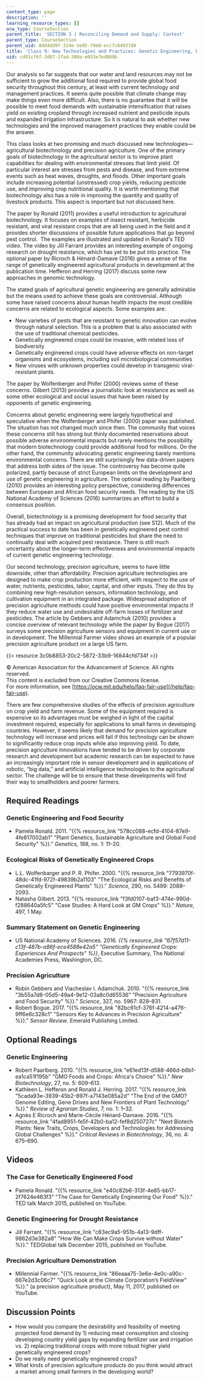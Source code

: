 ```yaml
---
content_type: page
description: ''
learning_resource_types: []
ocw_type: CourseSection
parent_title: 'SECTION 3 | Reconciling Demand and Supply: Context'
parent_type: CourseSection
parent_uid: 8dd4dd9f-324e-5e95-79e8-ecc7c04937d9
title: 'Class 9: New Technologies and Practices: Genetic Engineering, Precision Agriculture'
uid: cd91cf6f-3d87-1fa4-380a-e053e7ed889b
---
```


Our analysis so far suggests that our water and land resources may not be sufficient to grow the additional food required to provide global food security throughout this century, at least with current technology and management practices. It seems quite possible that climate change may make things even more difficult. Also, there is no guarantee that it will be possible to meet food demands with sustainable intensification that raises yield on existing cropland through increased nutrient and pesticide inputs and expanded irrigation infrastructure. So it is natural to ask whether new technologies and the improved management practices they enable could be the answer.

This class looks at two promising and much discussed new technologies—agricultural biotechnology and precision agriculture. One of the primary goals of biotechnology in the agricultural sector is to improve plant capabilities for dealing with environmental stresses that limit yield. Of particular interest are stresses from pests and disease, and from extreme events such as heat waves, droughts, and floods. Other important goals include increasing potential (unstressed) crop yields, reducing pesticide use, and improving crop nutritional quality. It is worth mentioning that biotechnology also has a role in improving the quantity and quality of livestock products. This aspect is important but not discussed here.

The paper by Ronald (2011) provides a useful introduction to agricultural biotechnology. It focuses on examples of insect resistant, herbicide resistant, and viral resistant crops that are all being used in the field and it provides shorter discussions of possible future applications that go beyond pest control.  The examples are illustrated and updated in Ronald's TED video. The video by Jill Farrant provides an interesting example of ongoing research on drought resistance, which has yet to be put into practice. The optional paper by Ricroch & Hénard-Damave (2016) gives a sense of the range of genetically engineered agricultural products in development at the publication time. Hefferon and Herring (2017) discuss some new approaches in genomic technology.

The stated goals of agricultural genetic engineering are generally admirable but the means used to achieve these goals are controversial. Although some have raised concerns about human health impacts the most credible concerns are related to ecological aspects. Some examples are:

*   New varieties of pests that are resistant to genetic innovation can evolve through natural selection. This is a problem that is also associated with the use of traditional chemical pesticides.
*   Genetically engineered crops could be invasive, with related loss of biodiversity
*   Genetically engineered crops could have adverse effects on non-target organisms and ecosystems, including soil microbiological communities
*   New viruses with unknown properties could develop in transgenic viral-resistant plants.

The paper by Wolfenberger and Phifer (2000) reviews some of these concerns. Gilbert (2013) provides a journalistic look at resistance as well as some other ecological and social issues that have been raised by opponents of genetic engineering.

Concerns about genetic engineering were largely hypothetical and speculative when the Wolfenberger and Phifer (2000) paper was published. The situation has not changed much since then. The community that voices these concerns still has strong but thinly documented reservations about possible adverse environmental impacts but rarely mentions the possibility that modern biotechnology could provide additional food for millions. On the other hand, the community advocating genetic engineering barely mentions environmental concerns. There are still surprisingly few data-driven papers that address both sides of the issue. The controversy has become quite polarized, partly because of strict European limits on the development and use of genetic engineering in agriculture. The optional reading by Paarlberg (2010) provides an interesting policy perspective, considering differences between European and African food security needs. The reading by the US National Academy of Sciences (2016) summarizes an effort to build a consensus position.

Overall, biotechnology is a promising development for food security that has already had an impact on agricultural production (see S12). Much of the practical success to date has been in genetically engineered pest control techniques that improve on traditional pesticides but share the need to continually deal with acquired pest resistance. There is still much uncertainty about the longer-term effectiveness and environmental impacts of current genetic engineering technology.

Our second technology, precision agriculture, seems to have little downside, other than affordability. Precision agriculture technologies are designed to make crop production more efficient, with respect to the use of water, nutrients, pesticides, labor, capital, and other inputs. They do this by combining new high-resolution sensors, information technology, and cultivation equipment in an integrated package. Widespread adoption of precision agriculture methods could have positive environmental impacts if they reduce water use and undesirable off-farm losses of fertilizer and pesticides. The article by Gebbers and Adamchuk (2010) provides a concise overview of relevant technology while the paper by Bogue (2017) surveys some precision agriculture sensors and equipment in current use or in development. The Millennial Farmer video shows an example of a popular precision agriculture product on a large US farm.

{{< resource 3c0b8853-20c2-5872-33b9-16844cfd734f >}}

© American Association for the Advancement of Science. All rights reserved.  
This content is excluded from our Creative Commons license.  
For more information, see [https://ocw.mit.edu/help/faq-fair-use](/help/faq-fair-use).

There are few comprehensive studies of the effects of precision agriculture on crop yield and farm revenue. Some of the equipment required is expensive so its advantages must be weighed in light of the capital investment required, especially for applications to small farms in developing countries. However, it seems likely that demand for precision agriculture technology will increase and prices will fall if this technology can be shown to significantly reduce crop inputs while also improving yield. To date, precision agriculture innovations have tended to be driven by corporate research and development but academic research can be expected to have an increasingly important role in sensor development and in applications of robotic, “big data,” and artificial intelligence technologies to the agricultural sector. The challenge will be to ensure that these developments will find their way to smallholders and poorer farmers.

Required Readings
-----------------

### Genetic Engineering and Food Security

*   Pamela Ronald. 2011. "{{% resource_link "578cc088-ecfd-4104-87e9-4fe817002ab1" "Plant Genetics, Sustainable Agriculture and Global Food Security" %}}." _Genetics_, 188, no. 1: 11–20.

### Ecological Risks of Genetically Engineered Crops

*   L.L. Wolfenbarger and P. R. Phifer. 2000. "{{% resource_link "7793970f-48dc-41fd-972f-49839b2a1103" "The Ecological Risks and Benefits of Genetically Engineered Plants" %}}." _Science_, 290, no. 5499: 2088–2093.
*   Natasha Gilbert. 2013. "{{% resource_link "f3fd0107-baf3-474e-990d-f288640a5fc5" "Case Studies: A Hard Look at GM Crops" %}}." _Nature,_ 497, 1 May.

### Summary Statement on Genetic Engineering

*   US National Academy of Sciences. 2016. _{{% resource_link "67f57d11-c13f-487b-a86f-ece4588e42a5" "Genetically Engineered Crops: Experiences And Prospects" %}}_, Executive Summary, The National Academies Press, Washington, DC.

### Precision Agriculture

*   Robin Gebbers and Viacheslav I. Adamchuk. 2010. "{{% resource_link "3b55a7d8-05d5-49a4-9e12-03a8c0d65536" "Precision Agriculture and Food Security" %}}." _Science_, 327, no. 5967: 828–831.
*   Robert Bogue. 2017. "{{% resource_link "82bc61cf-376f-4214-a476-9ff6e6c328c1" "Sensors Key to Advances in Precision Agriculture" %}}." _Sensor Review_. Emerald Publishing Limited.

Optional Readings
-----------------

### Genetic Engineering

*   Robert Paarlberg. 2010. "{{% resource_link "e61ed13f-d588-466d-b6b1-ea1ca51f195b" "GMO Foods and Crops: Africa's Choice" %}}." _New Biotechnology_, 27, no. 5: 609–613.
*   Kathleen L. Hefferon and Ronald J. Herring. 2017. "{{% resource_link "5cada93e-3939-45b2-897f-a7143e085a2d" "The End of the GMO? Genome Editing, Gene Drives and New Frontiers of Plant Technology" %}}." _Review of Agrarian Studies_, 7, no. 1: 1–32.
*   Agnès E Ricroch and Marie-Cécile Hénard-Damave. 2016. "{{% resource_link "4fad8951-fe5f-42b0-ba12-fef8d250727c" "Next Biotech Plants: New Traits, Crops, Developers and Technologies for Addressing Global Challenges" %}}." _Critical Reviews in Biotechnology_, 36, no. 4: 675–690.

Videos
------

### The Case for Genetically Engineered Food

*   Pamela Ronald. "{{% resource_link "e40c82b6-313f-4e85-bb17-2f7624e463f3" "The Case for Genetically Engineering Our Food" %}}." TED talk March 2015, published on YouTube.

### Genetic Engineering for Drought Resistance

*   Jill Farrant. "{{% resource_link "c83ec9a5-951b-4a13-9dff-9862d3e382a8" "How We Can Make Crops Survive without Water" %}}." TEDGlobal talk December 2015, published on YouTube.

### Precision Agriculture Demonstration

*   Millennial Farmer. "{{% resource_link "86eaaa75-3e6e-4e0c-a90c-667e2d3c06c7" "Quick Look at the Climate Corporation’s FieldView" %}}." (a precision agriculture product), May 11, 2017, published on YouTube.

Discussion Points
-----------------

*   How would you compare the desirability and feasibility of meeting projected food demand by 1) reducing meat consumption and closing developing country yield gaps by expanding fertilizer use and irrigation vs. 2) replacing traditional crops with more robust higher yield genetically engineered crops?
*   Do we really need genetically engineered crops?
*   What kinds of precision agriculture products do you think would attract a market among small farmers in the developing world?